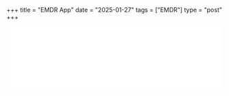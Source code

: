 +++
title = "EMDR App"
date = "2025-01-27"
tags = ["EMDR"]
type = "post"
+++

<iframe width="100%" height="150" name="iframe" style="border:0px solid black;" src="/games/emdr/index.html"></iframe>

